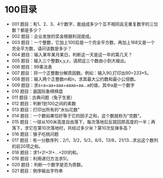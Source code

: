 # 100目录

- 001 题目：有1、2、3、4个数字，能组成多少个互不相同且无重复数字的三位数？都是多少？
- 002 题目：企业发放的奖金根据利润提成。
- 003 题目：一个整数，它加上100后是一个完全平方数，再加上168又是一个完全平方数，请问该数是多少？
- 004 题目：输入某年某月某日，判断这一天是这一年的第几天？
- 005 题目：输入三个整数x,y,z，请把这三个数由小到大输出。
- 006 题目：99乘法表
- 007 题目：将一个正整数分解质因数。例如：输入90,打印出90=2*3*3*5。
- 008 题目：输入两个正整数m和n，求其最大公约数和最小公倍数。
- 009 题目：求s=a+aa+aaa+aaaa+aa...a的值，其中a是一个数字
- 010 题目：画国际象棋棋盘
- 011 题目：古典问题（兔子生崽）
- 012 题目：判断1到100之间的素数
- 013 题目：打印出所有的"水仙花数"
- 014 题目：一个数如果恰好等于它的因子之和，这个数就称为"完数"。
- 015 题目：一球从100米高度自由落下，每次落地后反跳回原高度的一半；再落下，求它在第10次落地时，共经过多少米？第10次反弹多高？
- 016 题目：猴子吃桃问题
- 017 题目：有一分数序列：2/1，3/2，5/3，8/5，13/8，21/13...求出这个数列的前20项之和。
- 018 题目：求1+2!+3!+...+20!的和。
- 019 题目：利用递归方法求5!。 
- 020 题目：判断一个数字是否为质数。
- 021 题目：倒序输出字符串


